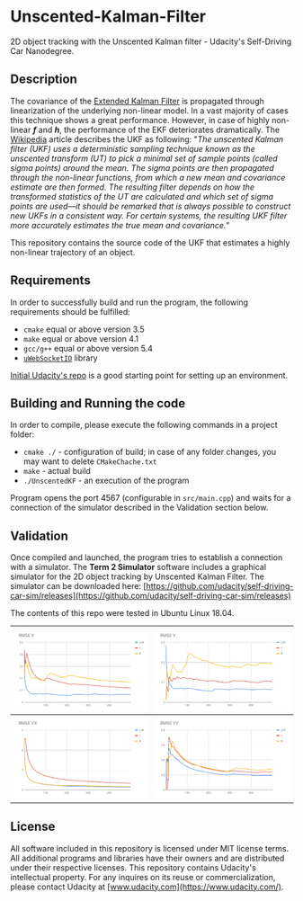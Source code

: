 # Unscented-Kalman-Filter
2D object tracking with the Unscented Kalman filter - Udacity's Self-Driving Car Nanodegree.

## Description ##
The covariance of the [Extended Kalman Filter](https://github.com/antonpavlov/Extended-Kalman-Filter) is propagated through linearization of the underlying non-linear model. In a vast majority of cases this technique shows a great performance. However, in case of highly non-linear <i><b>f</b></i> and <i><b>h</b></i>, the performance of the EKF deteriorates dramatically. The [Wikipedia](https://en.wikipedia.org/wiki/Kalman_filter#Unscented_Kalman_filter) article describes the UKF as following: "<i>The unscented Kalman filter (UKF) uses a deterministic sampling technique known as the unscented transform (UT) to pick a minimal set of sample points (called sigma points) around the mean. The sigma points are then propagated through the non-linear functions, from which a new mean and covariance estimate are then formed. The resulting filter depends on how the transformed statistics of the UT are calculated and which set of sigma points are used—it should be remarked that is always possible to construct new UKFs in a consistent way. For certain systems, the resulting UKF filter more accurately estimates the true mean and covariance.</i>"

This repository contains the source code of the UKF that estimates a highly non-linear trajectory of an object.

## Requirements ##
In order to successfully build and run the program, the following requirements should be fulfilled:
* `cmake` equal or above version 3.5
* `make` equal or above version 4.1
* `gcc/g++` equal or above version 5.4
* [`uWebSocketIO`](https://github.com/uNetworking/uWebSockets) library

[Initial Udacity's repo](https://github.com/udacity/CarND-Unscented-Kalman-Filter-Project) is a good starting point for setting up an environment.

## Building and Running the code ##
In order to compile, please execute the following commands in a project folder:
* `cmake ./` - configuration of build; in case of any folder changes, you may want to delete `CMakeChache.txt`
* `make` - actual build
* `./UnscentedKF` - an execution of the program

Program opens the port 4567 (configurable in `src/main.cpp`) and waits for a connection of the simulator described in the Validation section below.

## Validation ##
Once compiled and launched, the program tries to establish a connection with a simulator. The **Term 2 Simulator** software includes a graphical simulator for the 2D object tracking by Unscented Kalman Filter. The simulator can be downloaded here: [https://github.com/udacity/self-driving-car-sim/releases](https://github.com/udacity/self-driving-car-sim/releases)

The contents of this repo were tested in Ubuntu Linux 18.04.



| ![Error  X](https://github.com/antonpavlov/Unscented-Kalman-Filter/blob/master/support/RMSE_X.png) |  ![Error  Y](https://github.com/antonpavlov/Unscented-Kalman-Filter/blob/master/support/RMSE_Y.png) |
|---:|:---:|
| ![Error VX](https://github.com/antonpavlov/Unscented-Kalman-Filter/blob/master/support/RMSE_VX.png)  | ![Error  VY](https://github.com/antonpavlov/Unscented-Kalman-Filter/blob/master/support/RMSE_VY.png)  |


## License ##
All software included in this repository is licensed under MIT license terms. All additional programs and libraries have their owners and are distributed under their respective licenses. This repository contains Udacity's intellectual property. For any inquires on its reuse or commercialization, please contact Udacity at [www.udacity.com](https://www.udacity.com/).
